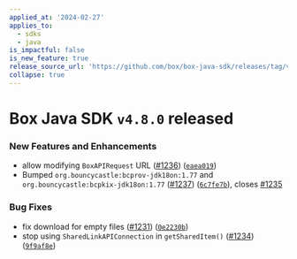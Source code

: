 ```yaml
---
applied_at: '2024-02-27'
applies_to:
  - sdks
  - java
is_impactful: false
is_new_feature: true
release_source_url: 'https://github.com/box/box-java-sdk/releases/tag/v4.8.0'
collapse: true
---
```


# Box Java SDK `v4.8.0` released

### New Features and Enhancements

* allow modifying `BoxAPIRequest` URL ([#1236][1]) ([`eaea019`][2])
* Bumped `org.bouncycastle:bcprov-jdk18on:1.77` and `org.bouncycastle:bcpkix-jdk18on:1.77` ([#1237][3]) ([`6c7fe7b`][4]), closes [#1235][5]

### Bug Fixes

* fix download for empty files ([#1231][6]) ([`0e2230b`][7])
* stop using `SharedLinkAPIConnection` in `getSharedItem()` ([#1234][8]) ([`9f9af8e`][9])

[1]: https://github.com/box/box-java-sdk/issues/1236

[2]: https://github.com/box/box-java-sdk/commit/eaea0193ab7e72b73746ea85806e62468825bbce

[3]: https://github.com/box/box-java-sdk/issues/1237

[4]: https://github.com/box/box-java-sdk/commit/6c7fe7b74dbfb34e729fcecf8a29a1d3a1ba596f

[5]: https://github.com/box/box-java-sdk/issues/1235

[6]: https://github.com/box/box-java-sdk/issues/1231

[7]: https://github.com/box/box-java-sdk/commit/0e2230b0be36f6bfb35f1d6b9dd4ba58e4d125ec

[8]: https://github.com/box/box-java-sdk/issues/1234

[9]: https://github.com/box/box-java-sdk/commit/9f9af8e22b4a38dc9a31a611ff1b962966bbd6b5
